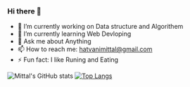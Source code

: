 ### Hi there 👋

<!--
**mittal1503/mittal1503** is a ✨ _special_ ✨ repository because its `README.md` (this file) appears on your GitHub profile.
Here are some ideas to get you started:
-->



- 🔭 I’m currently working on Data structure and Algorithem
- 🌱 I’m currently learning Web Devloping 
- 💬 Ask me about Anything
- 📫 How to reach me: hatvanimittal@gmail.com
- ⚡ Fun fact: I like Runing and Eating

![Mittal's GitHub stats](https://github-readme-stats.vercel.app/api?username=mittal1503&show_icons=true&theme=radical)
[![Top Langs](https://github-readme-stats.vercel.app/api/top-langs/?username=mittal1503&layout=compact)](https://github.com/mittal1503)

